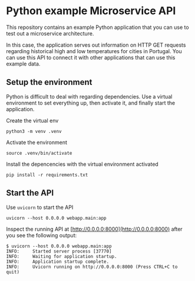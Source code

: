 # Python example Microservice API

This repository contains an example Python application that you can use to test
out a microservice architecture.

In this case, the application serves out information on HTTP GET requests
regarding historical high and low temperatures for cities in Portugal. You can
use this API to connect it with other applications that can use this example
data.


## Setup the environment

Python is difficult to deal with regarding dependencies. Use a virtual
environment to set everything up, then activate it, and finally start the
application.


Create the virtual env

```
python3 -m venv .venv
```

Activate the environment

```
source .venv/bin/activate
```

Install the depencencies with the virtual environment activated

```
pip install -r requirements.txt
```


## Start the API

Use `uvicorn` to start the API

```
uvicorn --host 0.0.0.0 webapp.main:app
```

Inspect the running API at [http://0.0.0.0:8000](http://0.0.0.0:8000) after you
see the following output:

```
$ uvicorn --host 0.0.0.0 webapp.main:app
INFO:     Started server process [37770]
INFO:     Waiting for application startup.
INFO:     Application startup complete.
INFO:     Uvicorn running on http://0.0.0.0:8000 (Press CTRL+C to quit)
```
